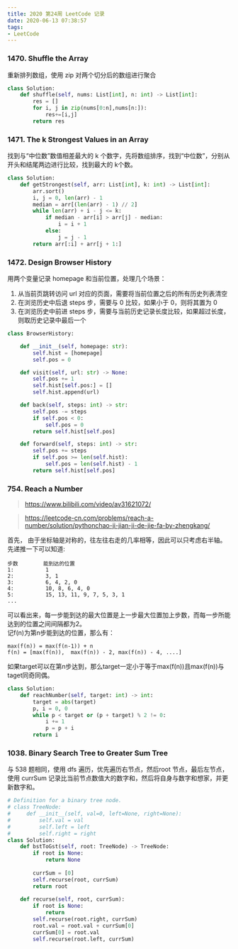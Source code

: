 ```yaml
---
title: 2020 第24周 LeetCode 记录
date: 2020-06-13 07:38:57
tags:
- LeetCode
---
```


### 1470. Shuffle the Array

重新排列数组，使用 zip 对两个切分后的数组进行聚合

```python
class Solution:
    def shuffle(self, nums: List[int], n: int) -> List[int]:
        res = []
        for i, j in zip(nums[0:n],nums[n:]):
            res+=[i,j]
        return res
```

### 1471. The k Strongest Values in an Array

找到与“中位数”数值相差最大的 k 个数字，先将数组排序，找到“中位数”，分别从开头和结尾两边进行比较，找到最大的 k个数。

```python
class Solution:
    def getStrongest(self, arr: List[int], k: int) -> List[int]:
        arr.sort()
        i, j = 0, len(arr) - 1
        median = arr[(len(arr) - 1) // 2]
        while len(arr) + i - j <= k:
            if median - arr[i] > arr[j] - median:
                i = i + 1
            else:
                j = j - 1
        return arr[:i] + arr[j + 1:]
```

### 1472. Design Browser History

用两个变量记录 homepage 和当前位置，处理几个场景：  
1.  从当前页跳转访问 url 对应的页面，需要将当前位置之后的所有历史列表清空
2.  在浏览历史中后退 steps 步，需要与 0 比较，如果小于 0，则将其置为 0
3.  在浏览历史中前进 steps 步，需要与当前历史记录长度比较，如果超过长度，则取历史记录中最后一个

```python
class BrowserHistory:

    def __init__(self, homepage: str):
        self.hist = [homepage]
        self.pos = 0

    def visit(self, url: str) -> None:
        self.pos += 1
        self.hist[self.pos:] = []
        self.hist.append(url)

    def back(self, steps: int) -> str:
        self.pos -= steps
        if self.pos < 0:
            self.pos = 0
        return self.hist[self.pos]

    def forward(self, steps: int) -> str:
        self.pos += steps
        if self.pos >= len(self.hist):
            self.pos = len(self.hist) - 1
        return self.hist[self.pos]
```


### 754. Reach a Number

> https://www.bilibili.com/video/av31621072/

> https://leetcode-cn.com/problems/reach-a-number/solution/pythonchao-ji-jian-ji-de-jie-fa-by-zhengkang/

首先， 由于坐标轴是对称的，往左往右走的几率相等，因此可以只考虑右半轴。先递推一下可以知道:


```
步数        能到达的位置
1:          1
2:          3, 1
3:          6, 4, 2, 0
4:          10, 8, 6, 4, 0
5:          15, 13, 11, 9, 7, 5, 3, 1
...
```

可以看出来，每一步能到达的最大位置是上一步最大位置加上步数，而每一步所能达到的位置之间间隔都为2。  
记f(n)为第n步能到达的位置，那么有：

```
max(f(n)) = max(f(n-1)) + n
f(n) = [max(f(n)),  max(f(n)) - 2, max(f(n)) - 4, ....]
```

如果target可以在第n步达到，那么target一定小于等于max(f(n))且max(f(n))与taget同奇同偶。


```python
class Solution:
    def reachNumber(self, target: int) -> int:
        target = abs(target)
        p, i = 0, 0
        while p < target or (p + target) % 2 != 0:
            i += 1
            p = p + i
        return i
```


### 1038. Binary Search Tree to Greater Sum Tree

与 538 题相同，使用 dfs 遍历，优先遍历右节点，然后root 节点，最后左节点，使用 currSum 记录比当前节点数值大的数字和，然后将自身与数字和想家，并更新数字和。


```python
# Definition for a binary tree node.
# class TreeNode:
#     def __init__(self, val=0, left=None, right=None):
#         self.val = val
#         self.left = left
#         self.right = right
class Solution:
    def bstToGst(self, root: TreeNode) -> TreeNode:
        if root is None:
            return None
        
        currSum = [0]
        self.recurse(root, currSum)
        return root
        
    def recurse(self, root, currSum):
        if root is None:
            return
        self.recurse(root.right, currSum)
        root.val = root.val + currSum[0]
        currSum[0] = root.val
        self.recurse(root.left, currSum)
```